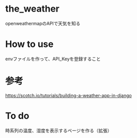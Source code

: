 # the_weather
openweathermapのAPIで天気を知る

# How to use
envファイルを作って、API_Keyを登録すること

# 参考
https://scotch.io/tutorials/building-a-weather-app-in-django

# To do
時系列の温度、湿度を表示するページを作る（拡張）
